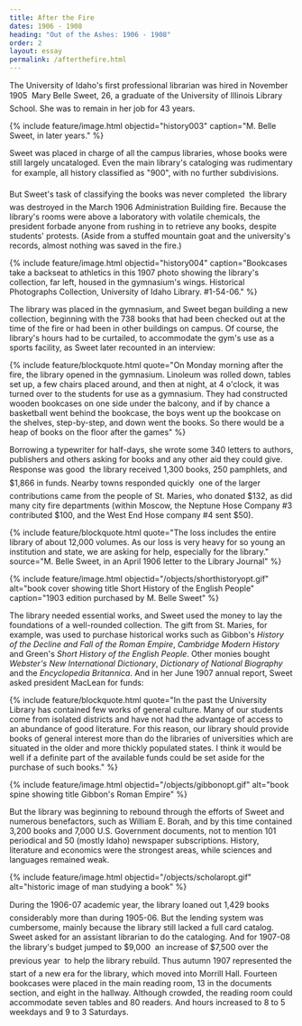 ```yaml
---
title: After the Fire
dates: 1906 - 1908
heading: "Out of the Ashes: 1906 - 1908"
order: 2
layout: essay
permalink: /afterthefire.html
---
```


The University of Idaho's first professional librarian was hired in November 1905 &#151; Mary Belle Sweet, 26, a graduate of the University of Illinois Library School. She was to remain in her job for 43 years.

{% include feature/image.html objectid="history003" caption="M. Belle Sweet, in later years." %}

Sweet was placed in charge of all the campus libraries, whose books were still largely uncataloged. Even the main library's cataloging was rudimentary &#151; for example, all history classified as "900", with no further subdivisions.

But Sweet's task of classifying the books was never completed &#151; the library was destroyed in the March 1906 Administration Building fire. Because the library's rooms were above a laboratory with volatile chemicals, the president forbade anyone from rushing in to retrieve any books, despite students' protests. (Aside from a stuffed mountain goat and the university's records, almost nothing was saved in the fire.)

{% include feature/image.html objectid="history004" caption="Bookcases take a backseat to athletics in this 1907 photo showing the library's collection, far left, housed in the gymnasium's wings. Historical Photographs Collection, University of Idaho Library. #1-54-06." %}

The library was placed in the gymnasium, and Sweet began building a new collection, beginning with the 738 books that had been checked out at the time of the fire or had been in other buildings on campus. Of course, the library's hours had to be curtailed, to accommodate the gym's use as a sports facility, as Sweet later recounted in an interview:
        
{% include feature/blockquote.html quote="On Monday morning after the fire, the library opened in the gymnasium. Linoleum was rolled down, tables set up, a few chairs placed around, and then at night, at 4 o'clock, it was turned over to the students for use as a gymnasium. They had constructed wooden bookcases on one side under the balcony, and if by chance a basketball went behind the bookcase, the boys went up the bookcase on the shelves, step-by-step, and down went the books. So there would be a heap of books on the floor after the games" %}

Borrowing a typewriter for half-days, she wrote some 340 letters to authors, publishers and others asking for books and any other aid they could give. Response was good &#151; the library received 1,300 books, 250 pamphlets, and $1,866 in funds. Nearby towns responded quickly &#151; one of the larger contributions came from the people of St. Maries, who donated $132, as did many city fire </span><span class="mccallum">departments (within Moscow, the Neptune Hose Company #3 contributed $100, and the West End Hose company #4 sent $50).

{% include feature/blockquote.html quote="The loss includes the entire library of about 12,000 volumes. As our loss is very heavy for so young an institution and state, we are asking for help, especially for the library." source="M. Belle Sweet, in an April 1906 letter to the Library Journal" %}

{% include feature/image.html objectid="/objects/shorthistoryopt.gif" alt="book cover showing title Short History of the English People" caption="1903 edition purchased by M. Belle Sweet" %}

The library needed essential works, and Sweet used the money to lay the foundations of a well-rounded collection. The gift from St. Maries, for example, was used to purchase historical works such as Gibbon's <i>History of the Decline and Fall of the Roman Empire</i>, <i>Cambridge Modern History</i> and Green's <i>Short History of the English People</i>. Other monies bought <i>Webster's New International Dictionary</i>, <i>Dictionary of National Biography</i> and the <i>Encyclopedia Britannica</i>. And in her June 1907 annual report, Sweet asked president MacLean for funds:

{% include feature/blockquote.html quote="In the past the University Library has contained few works of general culture. Many of our students come from isolated districts and have not had the advantage of access to an abundance of good literature. For this reason, our library should provide books of general interest more than do the libraries of universities which are situated in the older and more thickly populated states. I think it would be well if a definite part of the available funds could be set aside for the purchase of such books." %}

{% include feature/image.html objectid="/objects/gibbonopt.gif" alt="book spine showing title Gibbon's Roman Empire" %}

But the library was beginning to rebound through the efforts of Sweet and numerous benefactors, such as William E. Borah, and by this time contained 3,200 books and 7,000 U.S. Government documents, not to mention 101 periodical and 50 (mostly Idaho) newspaper subscriptions. History, literature and economics were the strongest areas, while sciences and languages remained weak.

{% include feature/image.html objectid="/objects/scholaropt.gif" alt="historic image of man studying a book" %}

During the 1906-07 academic year, the library loaned out 1,429 books &#151; considerably more than during 1905-06. But the lending system was cumbersome, mainly because the library still lacked a full card catalog. Sweet asked for an assistant librarian to do the cataloging. And for 1907-08 the library's budget jumped to $9,000 &#151; an increase of $7,500 over the previous year &#151; to help the library rebuild. Thus autumn 1907 represented the start of a new era for the library, which moved into Morrill Hall. Fourteen bookcases were placed in the main reading room, 13 in the documents section, and eight in the hallway. Although crowded, the reading room could accommodate seven tables and 80 readers. And hours increased to 8 to 5 weekdays and 9 to 3 Saturdays.
